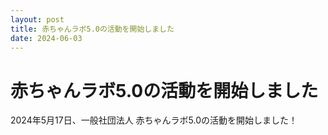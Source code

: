```yaml
---
layout: post
title: 赤ちゃんラボ5.0の活動を開始しました
date: 2024-06-03
---
```


# 赤ちゃんラボ5.0の活動を開始しました

2024年5月17日、一般社団法人 赤ちゃんラボ5.0の活動を開始しました！
